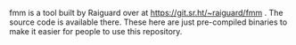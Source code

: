 fmm is a tool built by Raiguard over at https://git.sr.ht/~raiguard/fmm .
The source code is available there. 
These here are just pre-compiled binaries to make it easier for people to use this repository. 